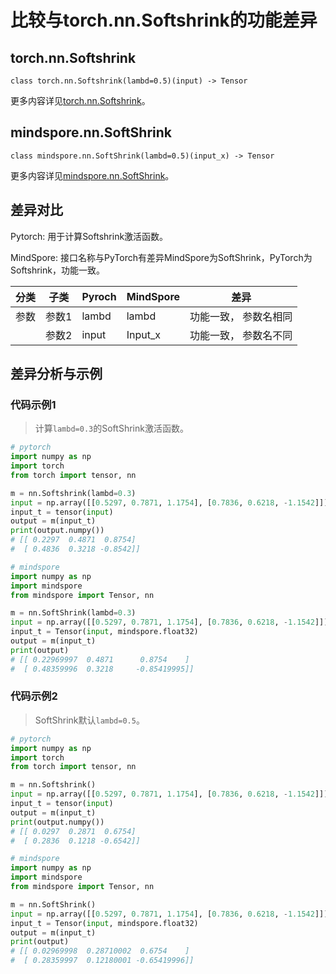 # 比较与torch.nn.Softshrink的功能差异

## torch.nn.Softshrink

```text
class torch.nn.Softshrink(lambd=0.5)(input) -> Tensor
```

更多内容详见[torch.nn.Softshrink](https://pytorch.org/docs/1.8.1/generated/torch.nn.Softshrink.html)。

## mindspore.nn.SoftShrink

```text
class mindspore.nn.SoftShrink(lambd=0.5)(input_x) -> Tensor
```

更多内容详见[mindspore.nn.SoftShrink](https://www.mindspore.cn/docs/zh-CN/master/api_python/nn/mindspore.nn.SoftShrink.html)。

## 差异对比

Pytorch: 用于计算Softshrink激活函数。

MindSpore: 接口名称与PyTorch有差异MindSpore为SoftShrink，PyTorch为Softshrink，功能一致。

| 分类 | 子类  | Pyroch | MindSpore | 差异                    |
| ---- | ----- | ------ | --------- | ----------------------- |
| 参数 | 参数1 | lambd  | lambd     | 功能一致， 参数名相同 |
|      | 参数2 | input  | Input_x   | 功能一致， 参数名不同 |

## 差异分析与示例

### 代码示例1

> 计算`lambd=0.3`的SoftShrink激活函数。

```python
# pytorch
import numpy as np
import torch
from torch import tensor, nn

m = nn.Softshrink(lambd=0.3)
input = np.array([[0.5297, 0.7871, 1.1754], [0.7836, 0.6218, -1.1542]])
input_t = tensor(input)
output = m(input_t)
print(output.numpy())
# [[ 0.2297  0.4871  0.8754]
#  [ 0.4836  0.3218 -0.8542]]

# mindspore
import numpy as np
import mindspore
from mindspore import Tensor, nn

m = nn.SoftShrink(lambd=0.3)
input = np.array([[0.5297, 0.7871, 1.1754], [0.7836, 0.6218, -1.1542]])
input_t = Tensor(input, mindspore.float32)
output = m(input_t)
print(output)
# [[ 0.22969997  0.4871      0.8754    ]
#  [ 0.48359996  0.3218     -0.85419995]]
```

### 代码示例2

> SoftShrink默认`lambd=0.5`。

```python
# pytorch
import numpy as np
import torch
from torch import tensor, nn

m = nn.Softshrink()
input = np.array([[0.5297, 0.7871, 1.1754], [0.7836, 0.6218, -1.1542]])
input_t = tensor(input)
output = m(input_t)
print(output.numpy())
# [[ 0.0297  0.2871  0.6754]
#  [ 0.2836  0.1218 -0.6542]]

# mindspore
import numpy as np
import mindspore
from mindspore import Tensor, nn

m = nn.SoftShrink()
input = np.array([[0.5297, 0.7871, 1.1754], [0.7836, 0.6218, -1.1542]])
input_t = Tensor(input, mindspore.float32)
output = m(input_t)
print(output)
# [[ 0.02969998  0.28710002  0.6754    ]
#  [ 0.28359997  0.12180001 -0.65419996]]
```
